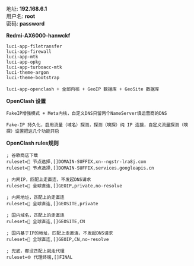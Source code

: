 地址: **192.168.6.1**<br>
用户名: **root**<br>
密码: **password**

**Redmi-AX6000-hanwckf**
```
luci-app-filetransfer
luci-app-firewall
luci-app-mtk
luci-app-opkg
luci-app-turboacc-mtk
luci-theme-argon
luci-theme-bootstrap

luci-app-openclash + 全部内核 + GeoIP 数据库 + GeoSite 数据库
```

**OpenClash 设置**
```
FakeIP增强模式 + Meta内核，自定义DNS只留两个NameServer填运营商的DNS

Fake-IP 持久化，启用流量（域名）探测，探测（嗅探）纯 IP 连接，自定义流量探测（嗅探）设置把这几个功能开启
```

**OpenClash rules规则**
```
; 谷歌商店下载
ruleset=🚀 节点选择,[]DOMAIN-SUFFIX,xn--ngstr-lra8j.com
ruleset=🚀 节点选择,[]DOMAIN-SUFFIX,services.googleapis.cn

; 内网IP，匹配上走直连，不发起DNS请求
ruleset=🎯 全球直连,[]GEOIP,private,no-resolve

; 内网地址，匹配上的走直连
ruleset=🎯 全球直连,[]GEOSITE,private

; 国内域名，匹配上的走直连
ruleset=🎯 全球直连,[]GEOSITE,CN

; 国内基于IP的地址，匹配上走直连，不发起DNS请求
ruleset=🎯 全球直连,[]GEOIP,CN,no-resolve

; 兜底，都没匹配上就走代理
ruleset=🌐 代理终端,[]FINAL
```
